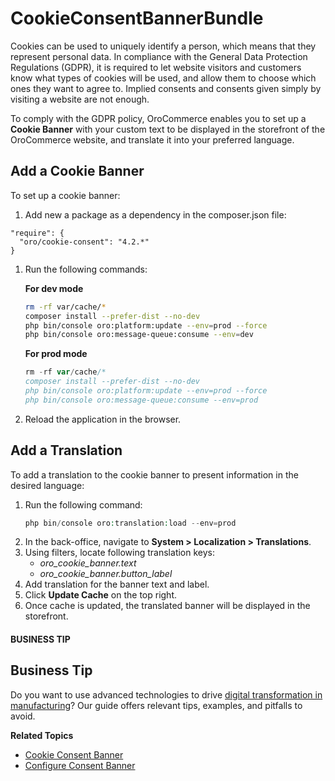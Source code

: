 <a id="bundle-docs-commerce-cookie-consent-bundle"></a>

# CookieConsentBannerBundle

Cookies can be used to uniquely identify a person, which means that they represent personal data.
In compliance with the General Data Protection Regulations (GDPR), it is required to let website visitors
and customers know what types of cookies will be used, and allow them to choose which ones they want to agree to.
Implied consents and consents given simply by visiting a website are not enough.

To comply with the GDPR policy, OroCommerce enables you to set up a **Cookie Banner** with your custom text to be
displayed in the storefront of the OroCommerce website, and translate it into your preferred language.

## Add a Cookie Banner

To set up a cookie banner:

1. Add new a package as a dependency in the composer.json file:

```none
"require": {
  "oro/cookie-consent": "4.2.*"
}
```

1. Run the following commands:

   **For dev mode**
   ```bash
   rm -rf var/cache/*
   composer install --prefer-dist --no-dev
   php bin/console oro:platform:update --env=prod --force
   php bin/console oro:message-queue:consume --env=dev
   ```

   **For prod mode**
   ```php
   rm -rf var/cache/*
   composer install --prefer-dist --no-dev
   php bin/console oro:platform:update --env=prod --force
   php bin/console oro:message-queue:consume --env=prod
   ```

1. Reload the application in the browser.

## Add a Translation

To add a translation to the cookie banner to present information in the desired language:

1. Run the following command:
   ```php
   php bin/console oro:translation:load --env=prod
   ```
2. In the back-office, navigate to **System > Localization > Translations**.
3. Using filters, locate following translation keys:
   * *oro_cookie_banner.text*
   * *oro_cookie_banner.button_label*
4. Add translation for the banner text and label.
5. Click **Update Cache** on the top right.
6. Once cache is updated, the translated banner will be displayed in the storefront.

#### BUSINESS TIP
## Business Tip

Do you want to use advanced technologies to drive <a href="https://oroinc.com/b2b-ecommerce/blog/digital-transformation-in-manufacturing/" target="_blank">digital transformation in manufacturing</a>? Our guide offers relevant tips, examples, and pitfalls to avoid.

**Related Topics**

* [Cookie Consent Banner](../../../user/storefront/cookie-consent-banner/index.md#frontstore-guide-cookie-banner)
* [Configure Consent Banner](../../../user/back-office/system/configuration/commerce/customer/global-customer-users.md#configuration-guide-commerce-configuration-cookie-consents)

<!-- Frontend -->

